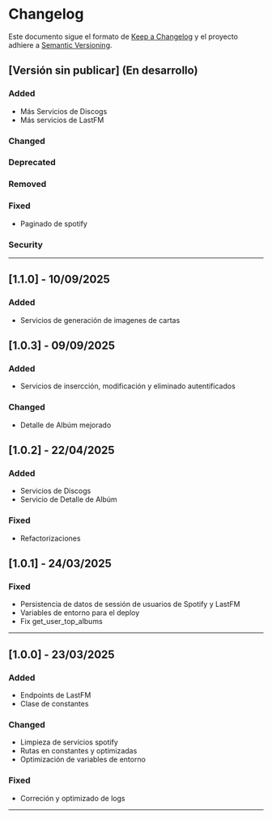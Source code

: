 # Changelog

Este documento sigue el formato de [Keep a Changelog](https://keepachangelog.com/es-ES/1.1.0/)
y el proyecto adhiere a [Semantic Versioning](https://semver.org/).

## [Versión sin publicar] (En desarrollo)
### Added
- Más Servicios de Discogs
- Más servicios de LastFM

### Changed

### Deprecated

### Removed

### Fixed
- Paginado de spotify

### Security

---

## [1.1.0] - 10/09/2025

### Added
- Servicios de generación de imagenes de cartas

## [1.0.3] - 09/09/2025

### Added
- Servicios de insercción, modificación y eliminado autentificados

### Changed
- Detalle de Albúm mejorado


## [1.0.2] - 22/04/2025
### Added
- Servicios de Discogs
- Servicio de Detalle de Albúm

### Fixed
- Refactorizaciones

## [1.0.1] - 24/03/2025

### Fixed
- Persistencia de datos de sessión de usuarios de Spotify y LastFM
- Variables de entorno para el deploy
- Fix get_user_top_albums

---

## [1.0.0] - 23/03/2025
### Added
- Endpoints de LastFM
- Clase de constantes

### Changed
- Limpieza de servicios spotify
- Rutas en constantes y optimizadas
- Optimización de variables de entorno

### Fixed
- Correción y optimizado de logs

---